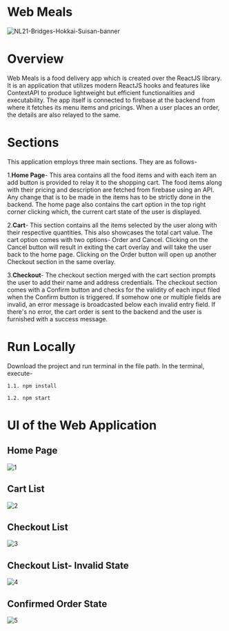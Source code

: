 # Web Meals

![NL21-Bridges-Hokkai-Suisan-banner](https://user-images.githubusercontent.com/89309086/197384613-d26d7cee-1d53-42ff-baf6-8c224f492bce.jpg)

# Overview

Web Meals is a food delivery app which is created over the ReactJS library. It is an application that utilizes modern ReactJS hooks and features like ContextAPI to produce lightweight but efficient functionalities and executability. The app itself is connected to firebase at the backend from where it fetches its menu items and pricings. When a user places an order, the details are also relayed to the same.

# Sections

This application employs three main sections. They are as follows-

1.**Home Page**- This area contains all the food items and with each item an add button is provided to relay it to the shopping cart. The food items along with their pricing and description are fetched from firebase using an API. Any change that is to be made in the items has to be strictly done in the backend. The home page also contains the cart option in the top right corner clicking which, the current cart state of the user is displayed.

2.**Cart**- This section contains all the items selected by the user along with their respective quantities. This also showcases the total cart value. The cart option comes with two options- Order and Cancel. Clicking on the Cancel button will result in exiting the cart overlay and will take the user back to the home page. Clicking on the Order button will open up another Checkout section in the same overlay.

3.**Checkout**- The checkout section merged with the cart section prompts the user to add their name and address credentials. The checkout section comes with a Confirm button and checks for the validity of each input filed when the Confirm button is triggered. If somehow one or multiple fields are invalid, an error message is broadcasted below each invalid entry field. If there's no error, the cart order is sent to the backend and the user is furnished with a success message.

# Run Locally

Download the project and run terminal in the file path. In the terminal, execute-
```
1.1. npm install
```
```
1.2. npm start
```

# UI of the Web Application

## Home Page

![1](https://user-images.githubusercontent.com/89309086/197383077-aa5ea035-4b20-464f-b9cf-b9ce42bb0e91.png)

## Cart List

![2](https://user-images.githubusercontent.com/89309086/197383098-8f1994e2-2abb-4d33-94d4-58f1d894035b.png)

## Checkout List

![3](https://user-images.githubusercontent.com/89309086/197383103-77bf051b-8e29-4666-8323-397cad27ce77.png)

## Checkout List- Invalid State

![4](https://user-images.githubusercontent.com/89309086/197383447-6f86edcb-9a3a-4beb-b03d-e070c6b493c0.png)

## Confirmed Order State

![5](https://user-images.githubusercontent.com/89309086/197383461-97c3f8b0-8857-4cdf-b397-d9c80e446433.png)
